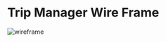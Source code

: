 # Trip Manager Wire Frame

![wireframe](https://user-images.githubusercontent.com/113451592/231290693-b24f4423-4334-4ef4-8c20-b2e2b3758bb6.png)
